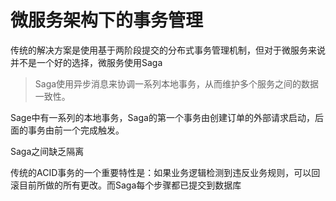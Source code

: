 # 微服务架构下的事务管理

传统的解决方案是使用基于两阶段提交的分布式事务管理机制，但对于微服务来说并不是一个好的选择，微服务使用Saga

> Saga使用异步消息来协调一系列本地事务，从而维护多个服务之间的数据一致性。

Sage中有一系列的本地事务，Saga的第一个事务由创建订单的外部请求启动，后面的事务由前一个完成触发。

Saga之间缺乏隔离

传统的ACID事务的一个重要特性是：如果业务逻辑检测到违反业务规则，可以回滚目前所做的所有更改。而Saga每个步骤都已提交到数据库
